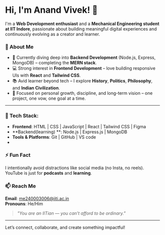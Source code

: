 # Hi, I'm Anand Vivek! 👋

I'm a **Web Development enthusiast** and a **Mechanical Engineering student at IIT Indore**, passionate about building meaningful digital experiences and continuously evolving as a creator and learner.

### 🧠 About Me
- 🌱 Currently diving deep into **Backend Development** (Node.js, Express, MongoDB) – completing the **MERN stack**.
- 💻 Strong interest in **Frontend Development** – love building responsive UIs with **React** and **Tailwind CSS**.
- 📚 Avid learner beyond tech – I explore **History**, **Politics**, **Philosophy**, and **Indian Civilization**.
- 🎯 Focused on personal growth, discipline, and long-term vision – one project, one vow, one goal at a time.

---

### 🧰 Tech Stack:
- **Frontend**: HTML | CSS | JavaScript | React | Tailwind CSS | Figma
- **Backend(learning) **: Node.js | Express.js | MongoDB
- **Tools & Platforms**: Git | GitHub | VS code
- 
### ⚡ Fun Fact
I intentionally avoid distractions like social media (no Insta, no reels). YouTube is just for **podcasts** and **learning**.


### 📫 Reach Me
**Email**: me240003006@iiti.ac.in  
**Pronouns**: He/Him

> *"You are an IITian — you can’t afford to be ordinary."*

---

Let’s connect, collaborate, and create something impactful!
<!---
AnandVivek-iiti/AnandVivek-iiti is a ✨ special ✨ repository because its `README.md` (this file) appears on your GitHub profile.
You can click the Preview link to take a look at your changes.
--->
